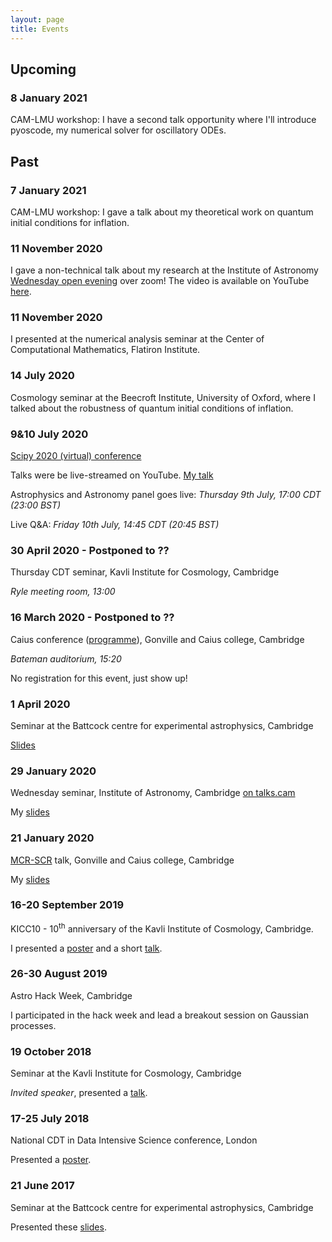 ```yaml
---
layout: page
title: Events
---
```


## Upcoming


### 8 January 2021

CAM-LMU workshop: I have a second talk opportunity where I'll introduce
pyoscode, my numerical solver for oscillatory ODEs.

Past
----

### 7 January 2021

CAM-LMU workshop: I gave a talk about my theoretical work on quantum
initial conditions for inflation.

### 11 November 2020

I gave a non-technical talk about my research at the Institute of Astronomy [Wednesday open evening](https://www.public.ast.cam.ac.uk) over zoom! The video is available on YouTube [here](https://www.youtube.com/watch?v=Nt1kaS4tpFk).

### 11 November 2020

I presented at the numerical analysis seminar at the Center of Computational
Mathematics, Flatiron Institute.

### 14 July 2020

Cosmology seminar at the Beecroft Institute, University of Oxford, where I
talked about the robustness of quantum initial conditions of inflation.

### 9&10 July 2020
[Scipy 2020 (virtual) conference](https://www.scipy2020.scipy.org)

Talks were be live-streamed on YouTube. [My talk](https://www.youtube.com/watch?v=u7E82j8UIM4)

Astrophysics and Astronomy panel goes live: *Thursday 9th July, 17:00 CDT (23:00
BST)*

Live Q&A: *Friday 10th July, 14:45 CDT (20:45 BST)*

### 30 April 2020 - **Postponed to ??**
Thursday CDT seminar, Kavli Institute for Cosmology, Cambridge

*Ryle meeting room, 13:00*

### 16 March 2020 - **Postponed to ??**
Caius conference (<a href="https://fruzsinaagocs.github.io/images/caius_conference_info.pdf" target="_blank">programme</a>), Gonville and Caius college, Cambridge

*Bateman auditorium, 15:20*

No registration for this event, just show up!

### 1 April 2020
Seminar at the Battcock centre for experimental astrophysics, Cambridge

<a href="https://fruzsinaagocs.github.io/images/battcock-presentation-QIC.pdf" target="_blank">Slides</a>

### 29 January 2020
Wednesday seminar, Institute of Astronomy, Cambridge
[on talks.cam](http://www.talks.cam.ac.uk/talk/index/136975)

My <a href="https://fruzsinaagocs.github.io/images/IoA_Wednesday_talk.pdf"
target="_blank">slides</a>

### 21 January 2020
[MCR-SCR](https://www.cai.cam.ac.uk/research/seminars-and-talks/mcrscr-talks) talk, Gonville and Caius college, Cambridge

My <a href="https://fruzsinaagocs.github.io/images/caius_mcr_scr_talk.pdf"
target="_blank">slides</a>

### 16-20 September 2019
KICC10 - 10${}^{\mathrm{th}}$ anniversary of the Kavli Institute of Cosmology,
Cambridge. 

I presented a <a href="https://fruzsinaagocs.github.io/images/KICC10-poster-web.pdf"
target="_blank">poster</a> and a short <a
href="https://fruzsinaagocs.github.io/images/kicc10-slide.pdf"
target="_blank">talk</a>.

### 26-30 August 2019
Astro Hack Week, Cambridge

I participated in the hack week and lead a breakout session on Gaussian
processes.

### 19 October 2018
Seminar at the Kavli Institute for Cosmology, Cambridge

*Invited speaker*, presented a <a
href="https://fruzsinaagocs.github.io/images/kavli-talk.pdf"
target="_blank">talk</a>.

### 17-25 July 2018
National CDT in Data Intensive Science conference, London

Presented a <a href="https://fruzsinaagocs.github.io/images/cdt-poster.pdf"
target="_blank">poster</a>.

### 21 June 2017
Seminar at the Battcock centre for experimental astrophysics, Cambridge

Presented these <a
href="https://fruzsinaagocs.github.io/images/battcock-presentation.pdf"
target="_blank">slides</a>.

